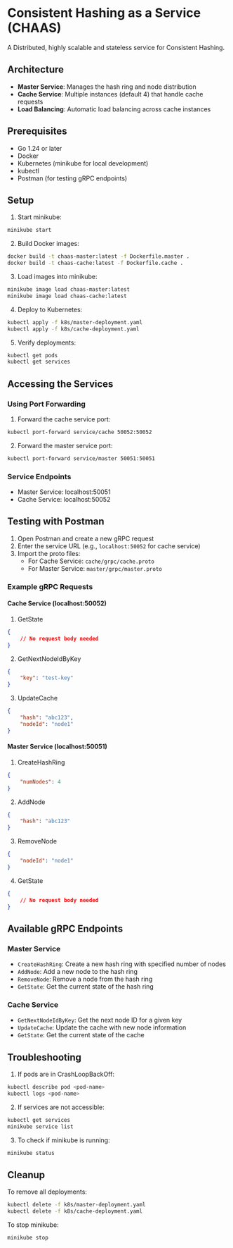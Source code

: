 # Consistent Hashing as a Service (CHAAS)

A Distributed, highly scalable and stateless service for Consistent Hashing.

## Architecture

- **Master Service**: Manages the hash ring and node distribution
- **Cache Service**: Multiple instances (default 4) that handle cache requests
- **Load Balancing**: Automatic load balancing across cache instances

## Prerequisites

- Go 1.24 or later
- Docker
- Kubernetes (minikube for local development)
- kubectl
- Postman (for testing gRPC endpoints)

## Setup

1. Start minikube:
```bash
minikube start
```

2. Build Docker images:
```bash
docker build -t chaas-master:latest -f Dockerfile.master .
docker build -t chaas-cache:latest -f Dockerfile.cache .
```

3. Load images into minikube:
```bash
minikube image load chaas-master:latest
minikube image load chaas-cache:latest
```

4. Deploy to Kubernetes:
```bash
kubectl apply -f k8s/master-deployment.yaml
kubectl apply -f k8s/cache-deployment.yaml
```

5. Verify deployments:
```bash
kubectl get pods
kubectl get services
```

## Accessing the Services

### Using Port Forwarding

1. Forward the cache service port:
```bash
kubectl port-forward service/cache 50052:50052
```

2. Forward the master service port:
```bash
kubectl port-forward service/master 50051:50051
```

### Service Endpoints

- Master Service: localhost:50051
- Cache Service: localhost:50052

## Testing with Postman

1. Open Postman and create a new gRPC request
2. Enter the service URL (e.g., `localhost:50052` for cache service)
3. Import the proto files:
   - For Cache Service: `cache/grpc/cache.proto`
   - For Master Service: `master/grpc/master.proto`

### Example gRPC Requests

#### Cache Service (localhost:50052)

1. GetState
```json
{
    // No request body needed
}
```

2. GetNextNodeIdByKey
```json
{
    "key": "test-key"
}
```

3. UpdateCache
```json
{
    "hash": "abc123",
    "nodeId": "node1"
}
```

#### Master Service (localhost:50051)

1. CreateHashRing
```json
{
    "numNodes": 4
}
```

2. AddNode
```json
{
    "hash": "abc123"
}
```

3. RemoveNode
```json
{
    "nodeId": "node1"
}
```

4. GetState
```json
{
    // No request body needed
}
```

## Available gRPC Endpoints

### Master Service
- `CreateHashRing`: Create a new hash ring with specified number of nodes
- `AddNode`: Add a new node to the hash ring
- `RemoveNode`: Remove a node from the hash ring
- `GetState`: Get the current state of the hash ring

### Cache Service
- `GetNextNodeIdByKey`: Get the next node ID for a given key
- `UpdateCache`: Update the cache with new node information
- `GetState`: Get the current state of the cache

## Troubleshooting

1. If pods are in CrashLoopBackOff:
```bash
kubectl describe pod <pod-name>
kubectl logs <pod-name>
```

2. If services are not accessible:
```bash
kubectl get services
minikube service list
```

3. To check if minikube is running:
```bash
minikube status
```

## Cleanup

To remove all deployments:
```bash
kubectl delete -f k8s/master-deployment.yaml
kubectl delete -f k8s/cache-deployment.yaml
```

To stop minikube:
```bash
minikube stop
```
